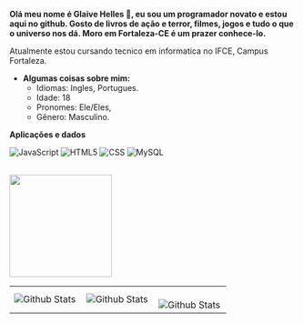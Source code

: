 **Olá meu nome é Glaive Helles :sparkling_heart:, eu sou um programador novato e estou aqui no github. Gosto de livros de ação e terror, filmes, jogos e tudo o que o universo nos dá. Moro em Fortaleza-CE é um prazer conhece-lo.**

Atualmente estou cursando tecnico em informatica no IFCE, Campus Fortaleza.
 
- **Algumas coisas sobre mim:**
  - Idiomas: Ingles, Portugues. 
  - Idade: 18
  - Pronomes: Ele/Eles,
  - Gênero: Masculino. 

**Aplicações e dados**

![JavaScript](https://img.shields.io/badge/-JavaScript-333333?style=flat&logo=javascript)
![HTML5](https://img.shields.io/badge/-HTML5-333333?style=flat&logo=HTML5)
![CSS](https://img.shields.io/badge/-CSS-333333?style=flat&logo=CSS3&logoColor=1572B6)
![MySQL](https://img.shields.io/badge/-MySQL-333333?style=flat&logo=mysql)

<br/>

<a href="https://github.com/glaivehBR" title="Perfil do Glaive">
  <img height="180em" src="https://github-readme-stats.vercel.app/api?username=glaivehBR&theme=Ocean&show_icons=true" />
</a>

<table>
  <tr>
    <td>
      <img
        align="left"
        src="https://github-readme-stats.vercel.app/api?username=glaivehBR&theme=dark&hide_border=false&include_all_commits=true"
        alt="Github Stats"
      />
    </td>
    <td>
      <img
        align="left"
        src="https://github-readme-stats.vercel.app/api/top-langs/?username=glaivehBR&theme=dark&hide_border=false&include_all_commits=true&count_private=true&layout=compact"
        alt="Github Stats"
      />
    </td>
    <td>
      <br />
      <img
        align="left"
        src="https://github-readme-streak-stats.herokuapp.com/?user=glaivehBR&theme=dark&hide_border=false"
        alt="Github Stats"
      />
    </td>
  </tr>
</table>
